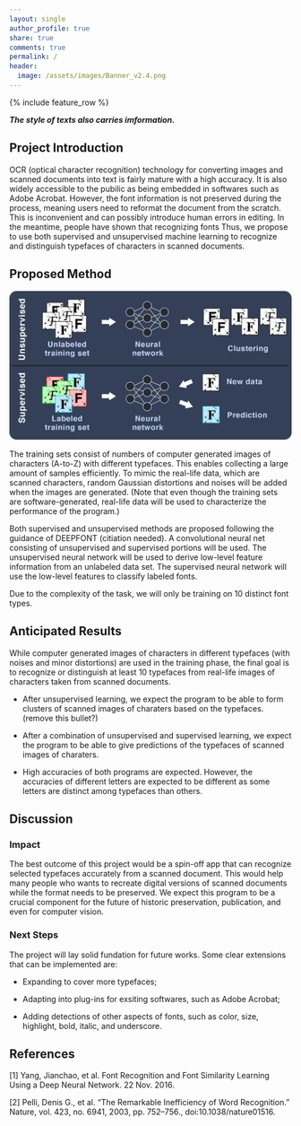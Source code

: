 ```yaml
---
layout: single
author_profile: true
share: true
comments: true
permalink: /
header:
  image: /assets/images/Banner_v2.4.png
---
```

{% include feature_row %}

_**The style of texts also carries imformation.**_

## Project Introduction

OCR (optical character recognition) technology for converting images and scanned documents into text is fairly mature with a high accuracy. It is also widely accessible to the pubilic as being embedded in softwares such as Adobe Acrobat. However, the font information is not preserved during the process, meaning users need to reformat the document from the scratch. This is inconvenient and can possibly introduce human errors in editing. In the meantime, people have shown that recognizing fonts Thus, we propose to use both supervised and unsupervised machine learning to recognize and distinguish typefaces of characters in scanned documents. 

## Proposed Method

<img src="assets/images/method_diagram.png" alt="hi" class="inline"/>

The training sets consist of numbers of computer generated images of characters (A-to-Z) with different typefaces. This enables collecting a large amount of samples efficiently. To mimic the real-life data, which are scanned characters, random Gaussian distortions and noises will be added when the images are generated. (Note that even though the training sets are software-generated, real-life data will be used to characterize the performance of the program.)

Both supervised and unsupervised methods are proposed following the guidance of DEEPFONT (citiation needed). A convolutional neural net consisting of unsupervised and supervised portions will be used. The unsupervised neural network will be used to derive low-level feature information from an unlabeled data set. The supervised neural network will use the low-level features to classify labeled fonts.

Due to the complexity of the task, we will only be training on 10 distinct font types.

## Anticipated Results

While computer generated images of characters in different typefaces (with noises and minor distortions) are used in the training phase, the final goal is to recognize or distinguish at least 10 typefaces from real-life images of characters taken from scanned documents.

- After unsupervised learning, we expect the program to be able to form clusters of scanned images of charaters based on the typefaces.(remove this bullet?)

- After a combination of unsupervised and supervised learning, we expect the program to be able to give predictions of the typefaces of scanned images of charaters.

- High accuracies of both programs are expected. However, the accuracies of different letters are expected to be different as some letters are distinct among typefaces than others.


## Discussion
### Impact

The best outcome of this project would be a spin-off app that can recognize selected typefaces accurately from a scanned document. This would help many people who wants to recreate digital versions of scanned documents while the format needs to be preserved. We expect this program to be a crucial component for the future of historic preservation, publication, and even for computer vision.

### Next Steps

The project will lay solid fundation for future works. Some clear extensions that can be implemented are:

- Expanding to cover more typefaces;

- Adapting into plug-ins for exsiting softwares, such as Adobe Acrobat;

- Adding detections of other aspects of fonts, such as color, size, highlight, bold, italic, and underscore. 

## References
[1] Yang, Jianchao, et al. Font Recognition and Font Similarity Learning Using a Deep Neural Network. 22 Nov. 2016.

[2] Pelli, Denis G., et al. “The Remarkable Inefficiency of Word Recognition.” Nature, vol. 423, no. 6941, 2003, pp. 752–756., doi:10.1038/nature01516.
